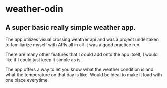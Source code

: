 # weather-odin

## A super basic really simple weather app.

The app utilizes visual crossing weather api and was a project undertaken to
familiarize myself with APIs all in all it was a good practice run.

There are many other features that I could add onto the app itself, I would like
if I could just keep it simple as is.

The app offers a way to let you know what the weather condition is and what the
temperature on that day is like. Would be ideal to make it load with one place everytime.
